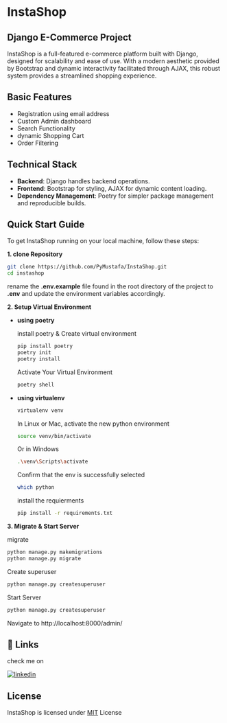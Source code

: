 # InstaShop
## Django E-Commerce Project

InstaShop is a full-featured e-commerce platform built with Django, designed for scalability and ease of use. With a modern aesthetic provided by Bootstrap and dynamic interactivity facilitated through AJAX, this robust system provides a streamlined shopping experience.

## Basic Features

- Registration using email address
- Custom Admin dashboard
- Search Functionality
-  dynamic Shopping Cart
- Order Filtering

## Technical Stack

- **Backend**: Django handles backend operations.
- **Frontend**: Bootstrap for styling, AJAX for dynamic content loading.
- **Dependency Management**: Poetry for simpler package management and reproducible builds.

## Quick Start Guide

To get InstaShop running on your local machine, follow these steps:

**1. clone Repository**
   ```bash
   git clone https://github.com/PyMustafa/InstaShop.git
   cd instashop
   ```
   rename the **.env.example** file found in the root directory of the project to **.env** and update the environment variables accordingly.

**2. Setup Virtual Environment**
- **using poetry**
   
   install poetry & Create virtual environment
   ```bash
   pip install poetry
   poetry init
   poetry install
   ```
   Activate Your Virtual Environment
   ```bash
   poetry shell
   ```

- **using virtualenv**  

   ```bash
   virtualenv venv
   ```
   In Linux or Mac, activate the new python environment
   ```bash
   source venv/bin/activate
   ```
   Or in Windows
   ```bash
   .\venv\Scripts\activate
   ```
   Confirm that the env is successfully selected
   ```bash
   which python
   ```
   install the requierments
   ```bash
   pip install -r requirements.txt
   ```

**3. Migrate & Start Server**
   
   migrate
   ```bash
   python manage.py makemigrations
   python manage.py migrate
   ```
   Create superuser
   ```bash
   python manage.py createsuperuser
   ```
   Start Server
   ```bash
   python manage.py createsuperuser
   ```
Navigate to http://localhost:8000/admin/
## 🔗 Links
check me on

[![linkedin](https://img.shields.io/badge/linkedin-0A66C2?style=for-the-badge&logo=linkedin&logoColor=white)](https://www.linkedin.com/in/mustafaahassan/)



## License

InstaShop is licensed under [MIT](https://choosealicense.com/licenses/mit/) License

